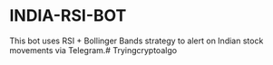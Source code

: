 # INDIA-RSI-BOT

This bot uses RSI + Bollinger Bands strategy to alert on Indian stock movements via Telegram.#   T r y i n g c r y p t o a l g o  
 